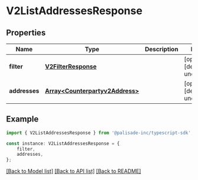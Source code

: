 # V2ListAddressesResponse


## Properties

Name | Type | Description | Notes
------------ | ------------- | ------------- | -------------
**filter** | [**V2FilterResponse**](V2FilterResponse.md) |  | [optional] [default to undefined]
**addresses** | [**Array&lt;Counterpartyv2Address&gt;**](Counterpartyv2Address.md) |  | [optional] [default to undefined]

## Example

```typescript
import { V2ListAddressesResponse } from '@palisade-inc/typescript-sdk';

const instance: V2ListAddressesResponse = {
    filter,
    addresses,
};
```

[[Back to Model list]](../README.md#documentation-for-models) [[Back to API list]](../README.md#documentation-for-api-endpoints) [[Back to README]](../README.md)
